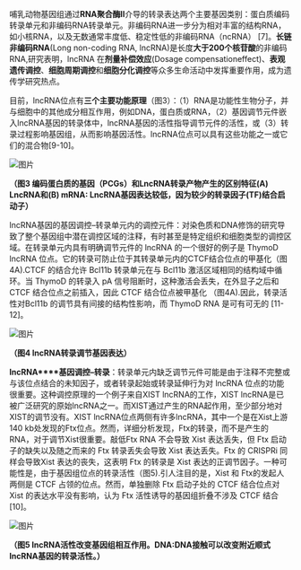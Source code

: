 哺乳动物基因组通过**RNA聚合酶II**介导的转录表达两个主要基因类别：蛋白质编码转录单元和非编码RNA转录单元。非编码RNA进一步分为相对丰富的结构RNA，如小核RNA，以及无数通常丰度低、稳定性低的非编码RNA（ncRNA） [7]。**长链非编码RNA**(Long non-coding RNA, lncRNA)是长度**大于200个核苷酸**的非编码 RNA,研究表明，lncRNA 在**剂量补偿效应**(Dosage compensationeffect)、**表观遗传调控**、**细胞周期调控**和**细胞分化调控**等众多生命活动中发挥重要作用，成为遗传学研究热点。

目前，lncRNA位点有**三个主要功能原理**（图3）：（1）RNA是功能性生物分子，并与细胞中的其他成分相互作用，例如DNA，蛋白质或RNA，（2）基因调节元件嵌入lncRNA基因的转录体中，lncRNA基因的活性指导调节元件的活性，或（3）转录过程影响基因组，从而影响基因活性。lncRNA位点可以具有这些功能之一或它们的混合物[9-10]。

![图片](https://mmbiz.qpic.cn/sz_mmbiz_png/j29MSzdY5kI4dvdwzNEEUcQYJSAFbbLPGIN6lZL4Rvgb6yuamSXfDnAKwdoIxhInc0iaznbMVPs665wUqCZkpHw/640?wx_fmt=png&from=appmsg&wxfrom=5&wx_lazy=1&wx_co=1)

**（图3 编码蛋白质的基因（PCGs）和LncRNA转录产物产生的区别特征(A) LncRNA和(B) mRNA: LncRNA基因表达较低，因为较少的转录因子(TF)结合启动子）**  

lncRNA基因的基因调控–转录单元内的调控元件：对染色质和DNA修饰的研究导致了整个基因组中潜在调控区域的注释，有时甚至是特定组织和细胞类型的调控区域。在转录单元内具有明确调节元件的 lncRNA 的一个很好的例子是 ThymoD lncRNA 位点。它的转录可防止位于其转录单元内的CTCF结合位点的甲基化（图4A).CTCF 的结合允许 Bcl11b 转录单元在与 Bcl11b 激活区域相同的结构域中循环。当 ThymoD 的转录入 pA 信号阻断时，这种激活会丢失，在外显子之后和 CTCF 结合位点之前插入，因此 CTCF 结合位点被甲基化 （图4A).因此，转录活性对Bcl11b 的调节具有间接的结构性影响，而 ThymoD RNA 是可有可无的 [11-12]。

![图片](https://mmbiz.qpic.cn/sz_mmbiz_png/j29MSzdY5kI4dvdwzNEEUcQYJSAFbbLPtMFRfvs45pQq8VZL7TbWiafRkibN3mKg4w2dSKhCZp8Y8veOn4XaSkTw/640?wx_fmt=png&from=appmsg&wxfrom=5&wx_lazy=1&wx_co=1)

**（图4 lncRNA转录调节基因表达）**  

**lncRNA****基因调控–转录**：转录单元内缺乏调节元件可能是由于注释不完整或与该位点结合的未知因子，或者转录起始或转录延伸行为对 lncRNA 位点的功能很重要。这种调控原理的一个例子来自XIST lncRNA的工作，XIST lncRNA是已被广泛研究的原始lncRNA之一。而XIST通过产生的RNA起作用，至少部分地对XIST的调节没有。XIST lncRNA位点两侧有许多lncRNA，其中一个是在Xist上游140 kb处发现的Ftx位点。然而，详细分析发现，Ftx的转录，而不是产生的RNA，对于调节Xist很重要。敲低Ftx RNA 不会导致 Xist 表达丢失，但 Ftx 启动子的缺失以及随之而来的 Ftx 转录丢失会导致 Xist 表达丢失。Ftx 的 CRISPRi 同样会导致Xist 表达的丧失，这表明 Ftx 的转录是 Xist 表达的正调节因子。一种可能性是，由于基因组位点的转录活性（图5).引人注目的是，Xist 和 Ftx的发起人两侧是 CTCF 占领的位点。然而，单独删除 Ftx 启动子处的 CTCF 结合位点对 Xist 的表达水平没有影响，认为 Ftx 活性诱导的基因组折叠不涉及 CTCF 结合 [10]。

![图片](https://mmbiz.qpic.cn/sz_mmbiz_png/j29MSzdY5kI4dvdwzNEEUcQYJSAFbbLPicJqkn4mpUPTCHraBvwPXM4aa97VBsa4bK8BOZs0Zm25Eh39YYQ3ciaw/640?wx_fmt=png&from=appmsg&wxfrom=5&wx_lazy=1&wx_co=1)

**（图5 lncRNA活性改变基因组相互作用。DNA:DNA接触可以改变附近顺式lncRNA基因的转录活性。）**